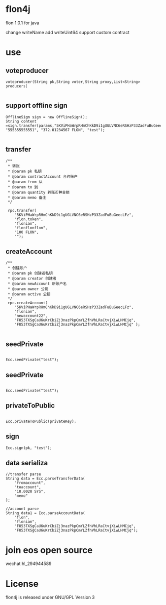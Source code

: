 # flon4j

flon 1.0.1 for java 

change writeName add writeUint64 support custom contract

# use

## voteproducer

 ```
 voteproducer(String pk,String voter,String proxy,List<String> producers)
 	
 ```

## support offline sign
 
 ```
OfflineSign sign = new OfflineSign();
String content =sign.transfer(params,"5KViPHaWrpRHmChKkD9i1gUGLVNC6eRSHzP33ZadFuBuGeecLFz","flon.token","eeeeeeeeeeee", "555555555551", "372.01234567 FLON", "test");
	
 ```

## transfer

```
/**
 * 转账
 * @param pk 私钥
 * @param contractAccount 合约账户
 * @param from 从
 * @param to 到
 * @param quantity 转账币种金额
 * @param memo 备注
 */

 rpc.transfer(
 	"5KViPHaWrpRHmChKkD9i1gUGLVNC6eRSHzP33ZadFuBuGeecLFz",
 	"flon.token",
 	"flonian",
 	"flonflonflon",
 	"100 FLON",
 	"");

```
## createAccount

```
/**
 * 创建账户
 * @param pk 创建者私钥
 * @param creator 创建者
 * @param newAccount 新账户名
 * @param owner 公钥
 * @param active 公钥
 */
 rpc.createAccount(
 	"5KViPHaWrpRHmChKkD9i1gUGLVNC6eRSHzP33ZadFuBuGeecLFz", 
 	"flonian",
 	"newaccount22",
 	"FU53TXSgCaU6uKrCbiZj3nazPkpCmYLZfhVhLRaCtvjXiwLHMCjq",
 	"FU53TXSgCaU6uKrCbiZj3nazPkpCmYLZfhVhLRaCtvjXiwLHMCjq" );
 	
```
## seedPrivate

```

Ecc.seedPrivate("test");

```


## seedPrivate

```

Ecc.seedPrivate("test");

```

## privateToPublic

```

Ecc.privateToPublic(privateKey);

```

## sign

```
Ecc.sign(pk, "test");

```

## data serializa

```
//transfer parse
String data = Ecc.parseTransferData(
	"fromaccount", 
	"toaccount", 
	"10.0020 SYS", 
	"memo"
);

//account parse
String data1 = Ecc.parseAccountData(
	"flon",
	"flonian",
	"FU53TXSgCaU6uKrCbiZj3nazPkpCmYLZfhVhLRaCtvjXiwLHMCjq",
	"FU53TXSgCaU6uKrCbiZj3nazPkpCmYLZfhVhLRaCtvjXiwLHMCjq");

```

# join eos open source 

wechat hl_294944589
 
# License

flon4j is released under GNU/GPL Version 3
